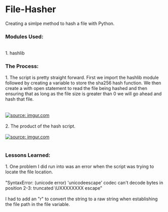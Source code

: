 # File-Hasher

Creating a simlpe method to hash a file with Python.

<h3>Modules Used:</h3><br>
1. hashlib
<br>
<h3>The Process:</h3>
1. The script is pretty straight forward. First we import the hashlib module followed by creating a variable to store the sha256 hash function. We then create a with open statement to read the file being hashed and then ensuring that as long as the file size is greater than 0 we will go ahead and hash that file.<br>
<br>
<br>
<a href="https://imgur.com/36YZQEh"><img src="https://i.imgur.com/36YZQEh.jpg" title="source: imgur.com" /></a>
<br>
<br>
2. The product of the hash script.
<br>
<br>
<a href="https://imgur.com/puVqPJo"><img src="https://i.imgur.com/puVqPJo.jpg" title="source: imgur.com" /></a>
<br>
<br>
<h3>Lessons Learned:</h3>
1. One problem I did run into was an error when the script was trying to locate the file location. <br>
<br>
"SyntaxError: (unicode error) 'unicodeescape' codec can't decode bytes in position 2-3: truncated \UXXXXXXXX escape"
<br>
<br>
I had to add an "r" to convert the string to a raw string when establishing the file path in the file variable.
